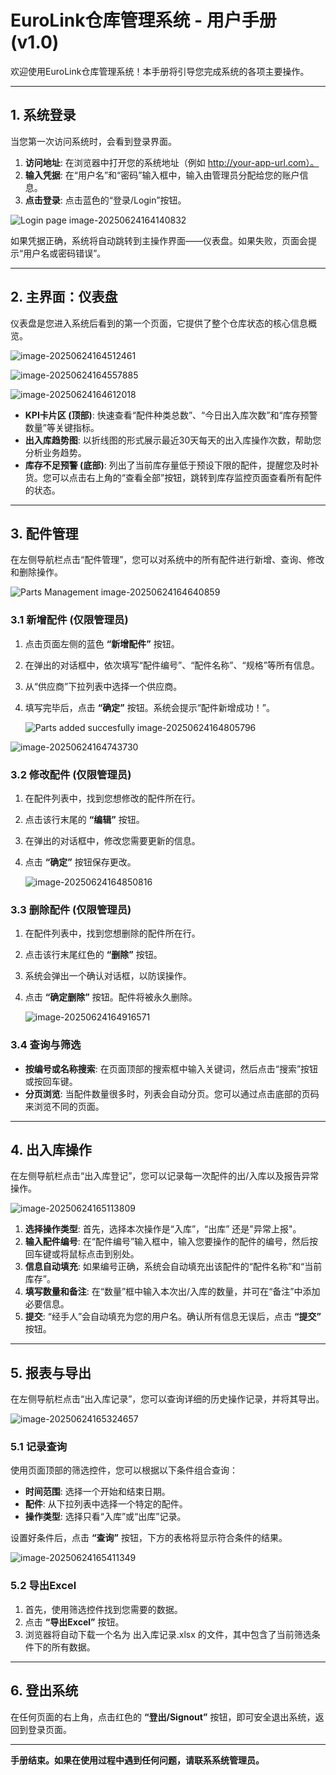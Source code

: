 # **EuroLink仓库管理系统 - 用户手册 (v1.0)**

欢迎使用EuroLink仓库管理系统！本手册将引导您完成系统的各项主要操作。

------



## **1. 系统登录**

当您第一次访问系统时，会看到登录界面。

1. **访问地址**: 在浏览器中打开您的系统地址（例如 http://your-app-url.com）。
2. **输入凭据**: 在“用户名”和“密码”输入框中，输入由管理员分配给您的账户信息。
3. **点击登录**: 点击蓝色的“登录/Login”按钮。

![Login page image-20250624164140832](./img/image-20250624164140832.png)

如果凭据正确，系统将自动跳转到主操作界面——仪表盘。如果失败，页面会提示“用户名或密码错误”。

------



## **2. 主界面：仪表盘**

仪表盘是您进入系统后看到的第一个页面，它提供了整个仓库状态的核心信息概览。

![image-20250624164512461](./img/image-20250624164512461.png)

![image-20250624164557885](./img/image-20250624164557885.png)

![image-20250624164612018](./img/image-20250624164612018.png)

- **KPI卡片区 (顶部)**: 快速查看“配件种类总数”、“今日出入库次数”和“库存预警数量”等关键指标。
- **出入库趋势图**: 以折线图的形式展示最近30天每天的出入库操作次数，帮助您分析业务趋势。
- **库存不足预警 (底部)**: 列出了当前库存量低于预设下限的配件，提醒您及时补货。您可以点击右上角的“查看全部”按钮，跳转到库存监控页面查看所有配件的状态。

------



## **3. 配件管理**

在左侧导航栏点击“配件管理”，您可以对系统中的所有配件进行新增、查询、修改和删除操作。

![Parts Management image-20250624164640859](./img/image-20250624164640859.png)

### **3.1 新增配件 (仅限管理员)**

1. 点击页面左侧的蓝色 **“新增配件”** 按钮。

2. 在弹出的对话框中，依次填写“配件编号”、“配件名称”、“规格”等所有信息。

3. 从“供应商”下拉列表中选择一个供应商。

4. 填写完毕后，点击 **“确定”** 按钮。系统会提示“配件新增成功！”。

   ![Parts added succesfully image-20250624164805796](./img/image-20250624164805796.png)

![image-20250624164743730](./img/image-20250624164743730.png)

### **3.2 修改配件 (仅限管理员)**

1. 在配件列表中，找到您想修改的配件所在行。

2. 点击该行末尾的 **“编辑”** 按钮。

3. 在弹出的对话框中，修改您需要更新的信息。

4. 点击 **“确定”** 按钮保存更改。

   ![image-20250624164850816](./img/image-20250624164850816.png)

### **3.3 删除配件 (仅限管理员)**

1. 在配件列表中，找到您想删除的配件所在行。

2. 点击该行末尾红色的 **“删除”** 按钮。

3. 系统会弹出一个确认对话框，以防误操作。

4. 点击 **“确定删除”** 按钮。配件将被永久删除。

   ![image-20250624164916571](./img/image-20250624164916571.png)

### **3.4 查询与筛选**

- **按编号或名称搜索**: 在页面顶部的搜索框中输入关键词，然后点击“搜索”按钮或按回车键。
- **分页浏览**: 当配件数量很多时，列表会自动分页。您可以通过点击底部的页码来浏览不同的页面。

------



## **4. 出入库操作**

在左侧导航栏点击“出入库登记”，您可以记录每一次配件的出/入库以及报告异常操作。

![image-20250624165113809](./img/image-20250624165113809.png)

1. **选择操作类型**: 首先，选择本次操作是“入库”，“出库” 还是"异常上报"。
2. **输入配件编号**: 在“配件编号”输入框中，输入您要操作的配件的编号，然后按回车键或将鼠标点击到别处。
3. **信息自动填充**: 如果编号正确，系统会自动填充出该配件的“配件名称”和“当前库存”。
4. **填写数量和备注**: 在“数量”框中输入本次出/入库的数量，并可在“备注”中添加必要信息。
5. **提交**: “经手人”会自动填充为您的用户名。确认所有信息无误后，点击 **“提交”** 按钮。

------



## **5. 报表与导出**

在左侧导航栏点击“出入库记录”，您可以查询详细的历史操作记录，并将其导出。

![image-20250624165324657](./img/image-20250624165324657.png)

### **5.1 记录查询**

使用页面顶部的筛选控件，您可以根据以下条件组合查询：

- **时间范围**: 选择一个开始和结束日期。
- **配件**: 从下拉列表中选择一个特定的配件。
- **操作类型**: 选择只看“入库”或“出库”记录。

设置好条件后，点击 **“查询”** 按钮，下方的表格将显示符合条件的结果。

![image-20250624165411349](./img/image-20250624165411349.png)

### **5.2 导出Excel**

1. 首先，使用筛选控件找到您需要的数据。
2. 点击 **“导出Excel”** 按钮。
3. 浏览器将自动下载一个名为 出入库记录.xlsx 的文件，其中包含了当前筛选条件下的所有数据。

------



## **6. 登出系统**

在任何页面的右上角，点击红色的 **“登出/Signout”** 按钮，即可安全退出系统，返回到登录页面。

------



**手册结束。如果在使用过程中遇到任何问题，请联系系统管理员。**